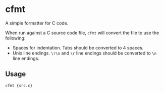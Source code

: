 cfmt
====

A simple formatter for C code.

When run against a C source code file, `cfmt` will convert the file to use the following:

- Spaces for indentation. Tabs should be converted to 4 spaces.
- Unix line endings. `\r\n` and `\r` line endings should be converted to `\n` line endings.

Usage
-----

```
cfmt {src.c}
```